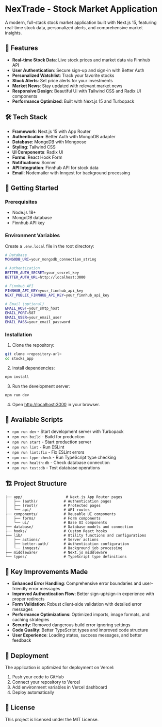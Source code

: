 # NexTrade - Stock Market Application

A modern, full-stack stock market application built with Next.js 15, featuring real-time stock data, personalized alerts, and comprehensive market insights.

## 🚀 Features

- **Real-time Stock Data**: Live stock prices and market data via Finnhub API
- **User Authentication**: Secure sign-up and sign-in with Better Auth
- **Personalized Watchlist**: Track your favorite stocks
- **Stock Alerts**: Set price alerts for your investments
- **Market News**: Stay updated with relevant market news
- **Responsive Design**: Beautiful UI with Tailwind CSS and Radix UI components
- **Performance Optimized**: Built with Next.js 15 and Turbopack

## 🛠️ Tech Stack

- **Framework**: Next.js 15 with App Router
- **Authentication**: Better Auth with MongoDB adapter
- **Database**: MongoDB with Mongoose
- **Styling**: Tailwind CSS
- **UI Components**: Radix UI
- **Forms**: React Hook Form
- **Notifications**: Sonner
- **API Integration**: Finnhub API for stock data
- **Email**: Nodemailer with Inngest for background processing

## 🚀 Getting Started

### Prerequisites

- Node.js 18+ 
- MongoDB database
- Finnhub API key

### Environment Variables

Create a `.env.local` file in the root directory:

```bash
# Database
MONGODB_URI=your_mongodb_connection_string

# Authentication
BETTER_AUTH_SECRET=your_secret_key
BETTER_AUTH_URL=http://localhost:3000

# Finnhub API
FINNHUB_API_KEY=your_finnhub_api_key
NEXT_PUBLIC_FINNHUB_API_KEY=your_finnhub_api_key

# Email (optional)
EMAIL_HOST=your_smtp_host
EMAIL_PORT=587
EMAIL_USER=your_email_user
EMAIL_PASS=your_email_password
```

### Installation

1. Clone the repository:
```bash
git clone <repository-url>
cd stocks_app
```

2. Install dependencies:
```bash
npm install
```

3. Run the development server:
```bash
npm run dev
```

4. Open [http://localhost:3000](http://localhost:3000) in your browser.

## 📝 Available Scripts

- `npm run dev` - Start development server with Turbopack
- `npm run build` - Build for production
- `npm run start` - Start production server
- `npm run lint` - Run ESLint
- `npm run lint:fix` - Fix ESLint errors
- `npm run type-check` - Run TypeScript type checking
- `npm run health:db` - Check database connection
- `npm run test:db` - Test database operations

## 🏗️ Project Structure

```
├── app/                    # Next.js App Router pages
│   ├── (auth)/            # Authentication pages
│   ├── (root)/            # Protected pages
│   └── api/               # API routes
├── components/            # Reusable UI components
│   ├── forms/             # Form components
│   └── ui/                # Base UI components
├── database/              # Database models and connection
├── hooks/                 # Custom React hooks
├── lib/                   # Utility functions and configurations
│   ├── actions/           # Server actions
│   ├── better-auth/       # Authentication configuration
│   └── inngest/           # Background job processing
├── middleware/            # Next.js middleware
└── types/                 # TypeScript type definitions
```

## 🔧 Key Improvements Made

- **Enhanced Error Handling**: Comprehensive error boundaries and user-friendly error messages
- **Improved Authentication Flow**: Better sign-up/sign-in experience with proper redirects
- **Form Validation**: Robust client-side validation with detailed error messages
- **Performance Optimizations**: Optimized imports, image formats, and caching strategies
- **Security**: Removed dangerous build error ignoring settings
- **Code Quality**: Better TypeScript types and improved code structure
- **User Experience**: Loading states, success messages, and better feedback

## 🚀 Deployment

The application is optimized for deployment on Vercel:

1. Push your code to GitHub
2. Connect your repository to Vercel
3. Add environment variables in Vercel dashboard
4. Deploy automatically

## 📄 License

This project is licensed under the MIT License.
